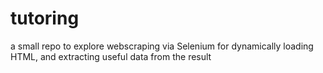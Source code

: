 # tutoring
a small repo to explore webscraping via Selenium for dynamically loading HTML, and extracting useful data from the result
